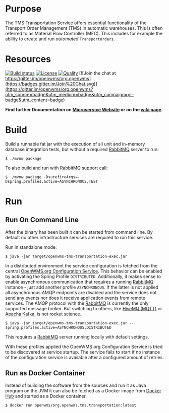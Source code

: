 # Purpose
The TMS Transportation Service offers essential functionality of the Transport Order Management (TMS) in automatic warehouses. This is 
often referred to as Material Flow Controller (MFC). This includes for example the ability to create and run _automated_ `TransportOrders`.

# Resources
[![Build status](https://travis-ci.com/openwms/org.openwms.tms.transportation.svg?branch=master)](https://travis-ci.com/openwms/org.openwms.tms.transportation)
[![License](https://img.shields.io/badge/License-Apache%202.0-blue.svg)](LICENSE)
[![Quality](https://sonarcloud.io/api/project_badges/measure?project=org.openwms:org.openwms.tms.transportation&metric=alert_status)](https://sonarcloud.io/dashboard?id=org.openwms:org.openwms.tms.transportation)
[![Join the chat at https://gitter.im/openwms/org.openwms](https://badges.gitter.im/Join%20Chat.svg)](https://gitter.im/openwms/org.openwms?utm_source=badge&utm_medium=badge&utm_campaign=pr-badge&utm_content=badge)

**Find further Documentation on [Microservice Website](https://openwms.github.io/org.openwms.tms.transportation) or on the [wiki page](https://wiki.openwms.cloud/projects/tms-transportation-service/wiki/).**

# Build
Build a runnable fat jar with the execution of all unit and in-memory database integration tests, but without a required [RabbitMQ](https://www.rabbitmq.com)
server to run: 

```
$ ./mvnw package
```

To also build and run with [RabbitMQ](https://www.rabbitmq.com) support call:

```
$ ./mvnw package -DsurefireArgs=-Dspring.profiles.active=ASYNCHRONOUS,TEST
```

# Run

## Run On Command Line
After the binary has been built it can be started from command line. By default no other infrastructure services are required to run this
service.

Run in standalone mode:
```
$ java -jar target/openwms-tms-transportation-exec.jar
```

In a distributed environment the service configuration is fetched from the central [OpenWMS.org Configuration Service](https://github.com/spring-labs/org.openwms.configuration).
This behavior can be enabled by activating the Spring Profile `DISTRIBUTED`. Additionally, it makes sense to enable asynchronous
communication that requires a running [RabbitMQ](https://www.rabbitmq.com) instance - just add another profile `ASYNCHRONOUS`. If the latter is not applied all
asynchronous AMQP endpoints are disabled and the service does not send any events nor does it receive application events from remote
services. The AMQP protocol with the [RabbitMQ](https://www.rabbitmq.com) is currently the only supported message broker. But switching to others, like [HiveMQ (MQTT)](https://www.hivemq.com) 
or [Apacha Kafka](https://kafka.apache.org/), is not rocket science.

```
$ java -jar target/openwms-tms-transportation-exec.jar --spring.profiles.active=ASYNCHRONOUS,DISTRIBUTED
```
This requires a [RabbitMQ](https://www.rabbitmq.com) server running locally with default settings.

With these profiles applied the OpenWMS.org Configuration Service is tried to be discovered at service startup. The service fails to start
if no instance of the configuration service is available after a configured amount of retries.

## Run as Docker Container
Instead of building the software from the sources and run it as Java program on the JVM it can also be fetched as a Docker image from 
[Docker Hub](https://hub.docker.com/repository/docker/openwms/org.openwms.common.service) and started as a Docker container.

```
$ docker run openwms/org.openwms.tms.transportation:latest
```
